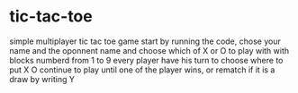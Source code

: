 # tic-tac-toe
simple multiplayer tic tac toe game 
start by running the code, chose your name and the oponnent name and choose which of X or O to play with 
with blocks numberd from 1 to 9 every player have his turn to choose where to put X O
continue to play until one of the player wins, or rematch if it is a draw by writing Y 
